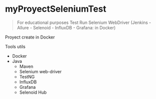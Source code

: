 # myProyectSeleniumTest 
> For educational purposes
Test Run Selenium WebDriver (Jenkins - Allure - Selenoid - InfluxDB - Grafana: in Docker)


Proyect create in Docker 

Tools utils
  * Docker
  * Java
    - Maven
    - Selenium web-driver
    - TestNG
    - InfluxDB
    - Grafana
    - Selenoid Hub
    
